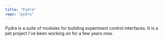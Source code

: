 ```yaml
---
title: "Pydra"
repo: "pydra"
---
```


Pydra is a suite of modules for building experiment control interfaces. It is a pet project I've been working on for a few years now.